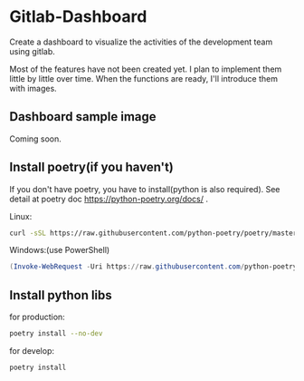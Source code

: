 # Gitlab-Dashboard

Create a dashboard to visualize the activities of the development team using gitlab.

Most of the features have not been created yet. I plan to implement them little by little over time. When the functions are ready, I'll introduce them with images.

## Dashboard sample image
Coming soon.

## Install poetry(if you haven't)
If you don't have poetry, you have to install(python is also required). See detail at poetry doc https://python-poetry.org/docs/ .

Linux:
```bash
curl -sSL https://raw.githubusercontent.com/python-poetry/poetry/master/get-poetry.py | python -
```

Windows:(use PowerShell)
```powershell
(Invoke-WebRequest -Uri https://raw.githubusercontent.com/python-poetry/poetry/master/get-poetry.py -UseBasicParsing).Content | python -
```

## Install python libs
for production:
```bash
poetry install --no-dev
```

for develop:
```bash
poetry install
```
